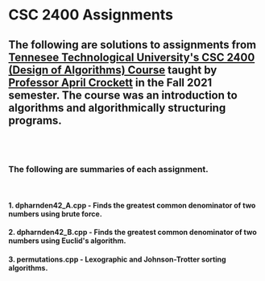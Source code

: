 # CSC 2400 Assignments

## The following are solutions to assignments from [Tennesee Technological University's CSC 2400 (Design of Algorithms) Course](https://catalog.tntech.edu/preview_course_nopop.php?catoid=8&coid=22345) taught by [Professor April Crockett](https://www.tntech.edu/directory/engineering/faculty/april-crockett.php) in the Fall 2021 semester. The course was an introduction to algorithms and algorithmically structuring programs.

<br><br>

### The following are summaries of each assignment.

<br>

#### 1. dpharnden42_A.cpp - Finds the greatest common denominator of two numbers using brute force.

#### 2. dpharnden42_B.cpp - Finds the greatest common denominator of two numbers using Euclid's algorithm.

#### 3. permutations.cpp - Lexographic and Johnson-Trotter sorting algorithms.